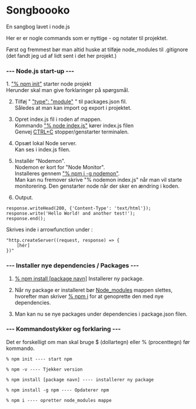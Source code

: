# Songboooko
En sangbog lavet i node.js


Her er er nogle commands som er nyttige - og notater til projektet.

Først og fremmest bør man altid huske at tilføje node_modules til .gitignore (det fandt jeg ud af lidt sent i det her projekt.)

<h3> --- Node.js start-up --- </h3>
1. <ins>"% npm init"</ins> starter node projekt<br>
Herunder skal man give forklaringer på spørgsmål.

2. Tilføj " <ins>"type": "module"</ins> " til packages.json fil. <br>
Således at man kan import og export i projektet.

3. Opret index.js fil i roden af mappen. <br>
Kommando <ins>"% node index.js"</ins> kører index.js filen <br>
Genvej <ins>CTRL+C</ins> stopper/genstarter terminalen.

4. Opsæt lokal Node server. <br>
Kan ses i index.js filen.

5. Installér "Nodemon". <br>
Nodemon er kort for "Node Monitor". <br>
Installeres gennem <ins>"% npm i -g nodemon"</ins>. <br>
Man kan nu fremover skrive "% nodemon index.js" når man vil starte monitorering. Den genstarter node når der sker en ændring i koden.

6. Output. <br>
```
response.writeHead(200, {'Content-Type': 'text/html'});
response.write('Hello World! and another test!');
response.end();
```
Skrives inde i arrowfunction under :
```
"http.createServer((request, response) => {
    [hér]
})"
```

<h3> --- Installer nye dependencies / Packages --- </h3>

1. <ins>% npm install [package navn]</ins> Installerer ny package.

2. Når ny package er installeret bør <ins>Node_modules</ins> mappen slettes, hvorefter man skriver <ins>% npm i</ins> for at genoprette den med nye dependencies.

3. Man kan nu se nye packages under dependencies i package.json filen.




<h3> --- Kommandostykker og forklaring --- </h3>

Det er forskelligt om man skal bruge $ (dollartegn) eller % (procenttegn) før kommando.

```
% npm init ---- start npm
```
```
% npm -v ---- Tjekker version
```
```
% npm install [package navn] ---- installerer ny package
```
```
% npm install -g npm ---- Opdaterer npm
```
```
% npm i ---- opretter node_modules mappe
```

